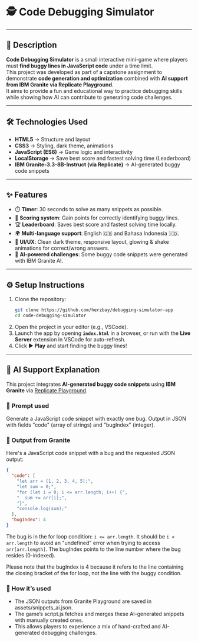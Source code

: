 # 🕵️ Code Debugging Simulator

---

## 📖 Description
**Code Debugging Simulator** is a small interactive mini-game where players must **find buggy lines in JavaScript code** under a time limit.  
This project was developed as part of a capstone assignment to demonstrate **code generation and optimization** combined with **AI support from IBM Granite via Replicate Playground**.  
It aims to provide a fun and educational way to practice debugging skills while showing how AI can contribute to generating code challenges.

---

## 🛠️ Technologies Used
- **HTML5** → Structure and layout  
- **CSS3** → Styling, dark theme, animations  
- **JavaScript (ES6)** → Game logic and interactivity  
- **LocalStorage** → Save best score and fastest solving time (Leaderboard)  
- **IBM Granite-3.3-8B-Instruct (via Replicate)** → AI-generated buggy code snippets  

---

## ✨ Features
- ⏱️ **Timer**: 30 seconds to solve as many snippets as possible.  
- 💯 **Scoring system**: Gain points for correctly identifying buggy lines.  
- 🏆 **Leaderboard**: Saves best score and fastest solving time locally.  
- 🌍 **Multi-language support**: English 🇬🇧 and Bahasa Indonesia 🇮🇩.  
- 🎨 **UI/UX**: Clean dark theme, responsive layout, glowing & shake animations for correct/wrong answers.  
- 🤖 **AI-powered challenges**: Some buggy code snippets were generated with IBM Granite AI.  

---

## ⚙️ Setup Instructions
1. Clone the repository:
   ```bash
   git clone https://github.com/herzbay/debugging-simulator-app
   cd code-debugging-simulator
2. Open the project in your editor (e.g., VSCode).  
3. Launch the app by opening **`index.html`** in a browser, or run with the **Live Server** extension in VSCode for auto-refresh.  
4. Click **▶️ Play** and start finding the buggy lines!  

---

## 🤖 AI Support Explanation
This project integrates **AI-generated buggy code snippets** using **IBM Granite** via [Replicate Playground](https://replicate.com).

### 🔹 Prompt used
Generate a JavaScript code snippet with exactly one bug. 
Output in JSON with fields "code" (array of strings) and "bugIndex" (integer).

### 🔹 Output from Granite
Here's a JavaScript code snippet with a bug and the requested JSON output:

```json
{
  "code": [
    "let arr = [1, 2, 3, 4, 5];",
    "let sum = 0;",
    "for (let i = 0; i <= arr.length; i++) {",
    "  sum += arr[i];",
    "}",
    "console.log(sum);"
  ],
  "bugIndex": 4
}
```

The bug is in the for loop condition: `i <= arr.length`. It should be `i < arr.length` to avoid an "undefined" error when trying to access `arr[arr.length]`. The bugIndex points to the line number where the bug resides (0-indexed).

Please note that the bugIndex is 4 because it refers to the line containing the closing bracket of the for loop, not the line with the buggy condition.

### 🔹 How it’s used
- The JSON outputs from Granite Playground are saved in assets/snippets_ai.json.
- The game’s script.js fetches and merges these AI-generated snippets with manually created ones.
- This allows players to experience a mix of hand-crafted and AI-generated debugging challenges.